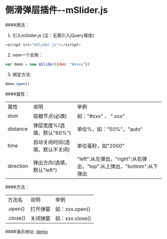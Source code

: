 # 侧滑弹层插件--mSlider.js

####用法：
1. 引入mSlider.js (注：无需引入jQuery等库)
```javascript
<script src="mSlider.js"></script>
```

2. new一个实例：
```javascript
var demo = new mSlider({dom: "#xxxx"})
```

3. 绑定方法:
```javascript
demo.open()
```

####属性：
<table>
<tbody>
<tr>
<td>属性</td>
<td>说明</td>
<td>举例</td>
</tr>
<tr>
<td>dom</td>
<td>容器节点(必填)</td>
<td>如："#xxx" 、 ".xxx"</td>
</tr>
<tr>
<td>distance</td>
<td>弹层宽度%(选填，默认"60%")</td>
<td>单位%，如："50%"，"auto"</td>
</tr>
<tr>
<td>time</td>
<td>自动关闭时间(选填，默认不关闭)</td>
<td>单位毫秒，如"2000"</td>
</tr>
<tr>
<td>direction</td>
<td>弹出方向(选填，默认"left")</td>
<td>"left":从左弹出，"right":从右弹出，"top":从上弹出，"bottom":从下弹出</td>
</tr>
</tbody>
</table>

####方法：
<table>
<tbody>
<tr>
<td>方法名</td>
<td>说明</td>
<td>举例</td>
</tr>
<tr>
<td>.open()</td>
<td>打开弹窗</td>
<td>如：xxx.open()</td>
</tr>
<tr>
<td>.close()</td>
<td>关闭弹窗</td>
<td>如：xxx.close()</td>
</tr>
</tbody>
</table>

####演示地址: [demo](http://denghao.me/demo/2016/mslider.html) 